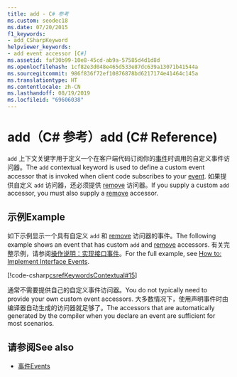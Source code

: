 ```yaml
---
title: add - C# 参考
ms.custom: seodec18
ms.date: 07/20/2015
f1_keywords:
- add_CSharpKeyword
helpviewer_keywords:
- add event accessor [C#]
ms.assetid: faf30b99-10e8-45cd-ab9a-57585d4d1d8d
ms.openlocfilehash: 1cf82e3d048e465d533e87dc639a13071b41544a
ms.sourcegitcommit: 986f836f72ef10876878bd6217174e41464c145a
ms.translationtype: HT
ms.contentlocale: zh-CN
ms.lasthandoff: 08/19/2019
ms.locfileid: "69606038"
---
```

# <a name="add-c-reference"></a><span data-ttu-id="bcf37-102">add（C# 参考）</span><span class="sxs-lookup"><span data-stu-id="bcf37-102">add (C# Reference)</span></span>
<span data-ttu-id="bcf37-103">`add` 上下文关键字用于定义一个在客户端代码订阅你的[事件](./event.md)时调用的自定义事件访问器。</span><span class="sxs-lookup"><span data-stu-id="bcf37-103">The `add` contextual keyword is used to define a custom event accessor that is invoked when client code subscribes to your [event](./event.md).</span></span> <span data-ttu-id="bcf37-104">如果提供自定义 `add` 访问器，还必须提供 [remove](./remove.md) 访问器。</span><span class="sxs-lookup"><span data-stu-id="bcf37-104">If you supply a custom `add` accessor, you must also supply a [remove](./remove.md) accessor.</span></span>  
  
## <a name="example"></a><span data-ttu-id="bcf37-105">示例</span><span class="sxs-lookup"><span data-stu-id="bcf37-105">Example</span></span>  
 <span data-ttu-id="bcf37-106">如下示例显示一个具有自定义 `add` 和 [remove](./remove.md) 访问器的事件。</span><span class="sxs-lookup"><span data-stu-id="bcf37-106">The following example shows an event that has custom `add` and [remove](./remove.md) accessors.</span></span> <span data-ttu-id="bcf37-107">有关完整示例，请参阅[操作说明：实现接口事件](../../programming-guide/events/how-to-implement-interface-events.md)。</span><span class="sxs-lookup"><span data-stu-id="bcf37-107">For the full example, see [How to:  Implement Interface Events](../../programming-guide/events/how-to-implement-interface-events.md).</span></span>  
  
[!code-csharp[csrefKeywordsContextual#15](~/samples/snippets/csharp/VS_Snippets_VBCSharp/csrefKeywordsContextual/CS/csrefKeywordsContextual.cs#15)]
  
 <span data-ttu-id="bcf37-108">通常不需要提供自己的自定义事件访问器。</span><span class="sxs-lookup"><span data-stu-id="bcf37-108">You do not typically need to provide your own custom event accessors.</span></span> <span data-ttu-id="bcf37-109">大多数情况下，使用声明事件时由编译器自动生成的访问器就足够了。</span><span class="sxs-lookup"><span data-stu-id="bcf37-109">The accessors that are automatically generated by the compiler when you declare an event are sufficient for most scenarios.</span></span>  
  
## <a name="see-also"></a><span data-ttu-id="bcf37-110">请参阅</span><span class="sxs-lookup"><span data-stu-id="bcf37-110">See also</span></span>

- [<span data-ttu-id="bcf37-111">事件</span><span class="sxs-lookup"><span data-stu-id="bcf37-111">Events</span></span>](../../programming-guide/events/index.md)
